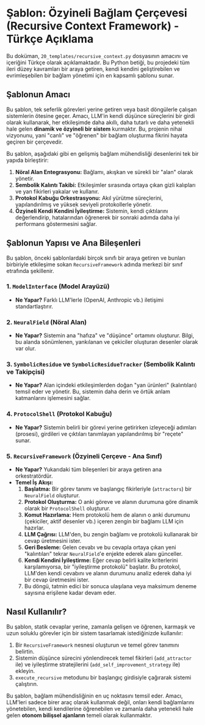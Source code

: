 # Şablon: Özyineli Bağlam Çerçevesi (Recursive Context Framework) - Türkçe Açıklama

Bu doküman, `20_templates/recursive_context.py` dosyasının amacını ve içeriğini Türkçe olarak açıklamaktadır. Bu Python betiği, bu projedeki tüm ileri düzey kavramları bir araya getiren, kendi kendini geliştirebilen ve evrimleşebilen bir bağlam yönetimi için en kapsamlı şablonu sunar.

## Şablonun Amacı

Bu şablon, tek seferlik görevleri yerine getiren veya basit döngülerle çalışan sistemlerin ötesine geçer. Amacı, LLM'in kendi düşünce süreçlerini bir girdi olarak kullanarak, her etkileşimde daha akıllı, daha tutarlı ve daha yetenekli hale gelen **dinamik ve özyineli bir sistem** kurmaktır. Bu, projenin nihai vizyonunu, yani "canlı" ve "öğrenen" bir bağlam oluşturma fikrini hayata geçiren bir çerçevedir.

Bu şablon, aşağıdaki gibi en gelişmiş bağlam mühendisliği desenlerini tek bir yapıda birleştirir:

1.  **Nöral Alan Entegrasyonu:** Bağlamı, akışkan ve sürekli bir "alan" olarak yönetir.
2.  **Sembolik Kalıntı Takibi:** Etkileşimler sırasında ortaya çıkan gizli kalıpları ve yan fikirleri yakalar ve kullanır.
3.  **Protokol Kabuğu Orkestrasyonu:** Akıl yürütme süreçlerini, yapılandırılmış ve yüksek seviyeli protokollerle yönetir.
4.  **Özyineli Kendi Kendini İyileştirme:** Sistemin, kendi çıktılarını değerlendirip, hatalarından öğrenerek bir sonraki adımda daha iyi performans göstermesini sağlar.

## Şablonun Yapısı ve Ana Bileşenleri

Bu şablon, önceki şablonlardaki birçok sınıfı bir araya getiren ve bunları birbiriyle etkileşime sokan `RecursiveFramework` adında merkezi bir sınıf etrafında şekillenir.

### 1. `ModelInterface` (Model Arayüzü)
*   **Ne Yapar?** Farklı LLM'lerle (OpenAI, Anthropic vb.) iletişimi standartlaştırır.

### 2. `NeuralField` (Nöral Alan)
*   **Ne Yapar?** Sistemin ana "hafıza" ve "düşünce" ortamını oluşturur. Bilgi, bu alanda sönümlenen, yankılanan ve çekiciler oluşturan desenler olarak var olur.

### 3. `SymbolicResidue` ve `SymbolicResidueTracker` (Sembolik Kalıntı ve Takipçisi)
*   **Ne Yapar?** Alan içindeki etkileşimlerden doğan "yan ürünleri" (kalıntıları) temsil eder ve yönetir. Bu, sistemin daha derin ve örtük anlam katmanlarını işlemesini sağlar.

### 4. `ProtocolShell` (Protokol Kabuğu)
*   **Ne Yapar?** Sistemin belirli bir görevi yerine getirirken izleyeceği adımları (prosesi), girdileri ve çıktıları tanımlayan yapılandırılmış bir "reçete" sunar.

### 5. `RecursiveFramework` (Özyineli Çerçeve - Ana Sınıf)
*   **Ne Yapar?** Yukarıdaki tüm bileşenleri bir araya getiren ana orkestratördür.
*   **Temel İş Akışı:**
    1.  **Başlatma:** Bir görev tanımı ve başlangıç fikirleriyle (`attractors`) bir `NeuralField` oluşturur.
    2.  **Protokol Oluşturma:** O anki göreve ve alanın durumuna göre dinamik olarak bir `ProtocolShell` oluşturur.
    3.  **Komut Hazırlama:** Hem protokolü hem de alanın o anki durumunu (çekiciler, aktif desenler vb.) içeren zengin bir bağlamı LLM için hazırlar.
    4.  **LLM Çağrısı:** LLM'den, bu zengin bağlamı ve protokolü kullanarak bir cevap üretmesini ister.
    5.  **Geri Besleme:** Gelen cevabı ve bu cevapla ortaya çıkan yeni "kalıntıları" tekrar `NeuralField`'e enjekte ederek alanı günceller.
    6.  **Kendi Kendini İyileştirme:** Eğer cevap belirli kalite kriterlerini karşılamıyorsa, bir "iyileştirme protokolü" başlatır. Bu protokol, LLM'den kendi cevabını ve alanın durumunu analiz ederek daha iyi bir cevap üretmesini ister.
    7.  Bu döngü, tatmin edici bir sonuca ulaşılana veya maksimum deneme sayısına erişilene kadar devam eder.

## Nasıl Kullanılır?

Bu şablon, statik cevaplar yerine, zamanla gelişen ve öğrenen, karmaşık ve uzun soluklu görevler için bir sistem tasarlamak istediğinizde kullanılır:

1.  Bir `RecursiveFramework` nesnesi oluşturun ve temel görev tanımını belirtin.
2.  Sistemin düşünce sürecini yönlendirecek temel fikirleri (`add_attractor` ile) ve iyileştirme stratejilerini (`add_self_improvement_strategy` ile) ekleyin.
3.  `execute_recursive` metodunu bir başlangıç girdisiyle çağırarak sistemi çalıştırın.

Bu şablon, bağlam mühendisliğinin en uç noktasını temsil eder. Amacı, LLM'leri sadece birer araç olarak kullanmak değil, onları kendi bağlamlarını yönetebilen, kendi kendilerine öğrenebilen ve zamanla daha yetenekli hale gelen **otonom bilişsel ajanların** temeli olarak kullanmaktır.